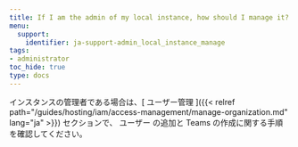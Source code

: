 ```yaml
---
title: If I am the admin of my local instance, how should I manage it?
menu:
  support:
    identifier: ja-support-admin_local_instance_manage
tags:
- administrator
toc_hide: true
type: docs
---
```


インスタンスの管理者である場合は、[ ユーザー管理 ]({{< relref path="/guides/hosting/iam/access-management/manage-organization.md" lang="ja" >}}) セクションで、 ユーザー の追加と Teams の作成に関する手順を確認してください。
